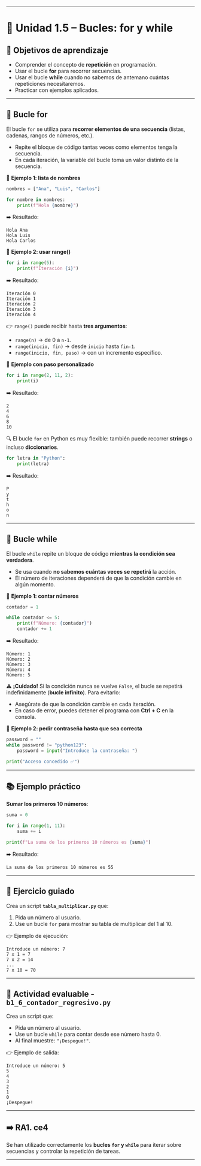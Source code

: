 
---

# 🔹 Unidad 1.5 – Bucles: for y while

## 🎯 Objetivos de aprendizaje

* Comprender el concepto de **repetición** en programación.
* Usar el bucle **for** para recorrer secuencias.
* Usar el bucle **while** cuando no sabemos de antemano cuántas repeticiones necesitaremos.
* Practicar con ejemplos aplicados.

---

## 🔄 Bucle for

El bucle `for` se utiliza para **recorrer elementos de una secuencia** (listas, cadenas, rangos de números, etc.).

* Repite el bloque de código tantas veces como elementos tenga la secuencia.
* En cada iteración, la variable del bucle toma un valor distinto de la secuencia.

📌 **Ejemplo 1: lista de nombres**

```python
nombres = ["Ana", "Luis", "Carlos"]

for nombre in nombres:
    print(f"Hola {nombre}")
```

➡️ Resultado:

```
Hola Ana
Hola Luis
Hola Carlos
```

📌 **Ejemplo 2: usar range()**

```python
for i in range(5):
    print(f"Iteración {i}")
```

➡️ Resultado:

```
Iteración 0
Iteración 1
Iteración 2
Iteración 3
Iteración 4
```

👉 `range()` puede recibir hasta **tres argumentos**:

* `range(n)` → de 0 a `n-1`.
* `range(inicio, fin)` → desde `inicio` hasta `fin-1`.
* `range(inicio, fin, paso)` → con un incremento específico.

📌 **Ejemplo con paso personalizado**

```python
for i in range(2, 11, 2):
    print(i)
```

➡️ Resultado:

```
2
4
6
8
10
```

🔍 El bucle `for` en Python es muy flexible: también puede recorrer **strings** o incluso **diccionarios**.

```python
for letra in "Python":
    print(letra)
```

➡️ Resultado:

```
P
y
t
h
o
n
```

---

## 🔄 Bucle while

El bucle `while` repite un bloque de código **mientras la condición sea verdadera**.

* Se usa cuando **no sabemos cuántas veces se repetirá** la acción.
* El número de iteraciones dependerá de que la condición cambie en algún momento.

📌 **Ejemplo 1: contar números**

```python
contador = 1

while contador <= 5:
    print(f"Número: {contador}")
    contador += 1
```

➡️ Resultado:

```
Número: 1
Número: 2
Número: 3
Número: 4
Número: 5
```

⚠️ **¡Cuidado!**
Si la condición nunca se vuelve `False`, el bucle se repetirá indefinidamente (**bucle infinito**).
Para evitarlo:

* Asegúrate de que la condición cambie en cada iteración.
* En caso de error, puedes detener el programa con **Ctrl + C** en la consola.

📌 **Ejemplo 2: pedir contraseña hasta que sea correcta**

```python
password = ""
while password != "python123":
    password = input("Introduce la contraseña: ")

print("Acceso concedido ✅")
```

---

## 📚 Ejemplo práctico

**Sumar los primeros 10 números**:

```python
suma = 0

for i in range(1, 11):
    suma += i

print(f"La suma de los primeros 10 números es {suma}")
```

➡️ Resultado:

```
La suma de los primeros 10 números es 55
```

---

## 📝 Ejercicio guiado

Crea un script **`tabla_multiplicar.py`** que:

1. Pida un número al usuario.
2. Use un bucle `for` para mostrar su tabla de multiplicar del 1 al 10.

👉 Ejemplo de ejecución:

```
Introduce un número: 7
7 x 1 = 7
7 x 2 = 14
...
7 x 10 = 70
```

---

## 📝 Actividad evaluable - **`b1_6_contador_regresivo.py`**

Crea un script que:

* Pida un número al usuario.
* Use un bucle `while` para contar desde ese número hasta 0.
* Al final muestre: `"¡Despegue!"`.

👉 Ejemplo de salida:

```
Introduce un número: 5
5
4
3
2
1
0
¡Despegue!
```

---

## ➡️ RA1. ce4

Se han utilizado correctamente los **bucles `for` y `while`** para iterar sobre secuencias y controlar la repetición de tareas.

---
